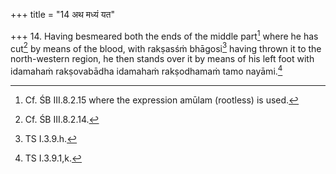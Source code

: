 +++
title = "14 अथ मध्यं यत"

+++
14. Having besmeared both the ends of the middle part[^1] where he has cut[^2] by means of the blood, with rakṣasśṁ bhāgosi[^3] having thrown it to the north-western region, he then stands over it by means of his left foot with idamahaṁ rakṣovabādha idamahaṁ rakṣodhamaṁ tamo nayāmi.[^4]  



[^1]: Cf. ŚB III.8.2.15 where the expression amūlam (rootless) is used.

[^2]: Cf. ŚB III.8.2.14.  

[^3]: TS I.3.9.h.  

[^4]: TS I.3.9.1,k.
